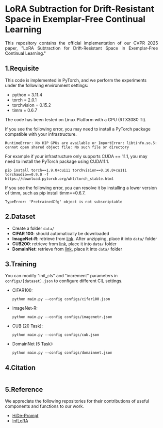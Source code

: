 # LoRA Subtraction for Drift-Resistant Space in Exemplar-Free Continual Learning

<div align="justify">
  This repository contains the official implementation of our CVPR 2025 paper, "LoRA Subtraction for Drift-Resistant Space in Exemplar-Free Continual Learning."
</div>

## 1.Requisite

This code is implemented in PyTorch, and we perform the experiments under the following environment settings:

- python = 3.11.4
- torch = 2.0.1
- torchvision = 0.15.2
- timm = 0.6.7

The code has been tested on Linux Platform with a GPU (RTX3080 Ti).

If you see the following error, you may need to install a PyTorch package compatible with your infrastructure.

```
RuntimeError: No HIP GPUs are available or ImportError: libtinfo.so.5: cannot open shared object file: No such file or directory
```

For example if your infrastructure only supports CUDA == 11.1, you may need to install the PyTorch package using CUDA11.1.

```
pip install torch==1.9.0+cu111 torchvision==0.10.0+cu111 torchaudio==0.9.0 -f https://download.pytorch.org/whl/torch_stable.html
```

If you see the following error, you can resolve it by installing a lower version of timm, such as pip install timm==0.6.7.

```
TypeError: 'PretrainedCfg' object is not subscriptable
```


## 2.Dataset 
 * Create a folder `data/`
 * **CIFAR 100**: should automatically be downloaded
 * **ImageNet-R**: retrieve from [link](https://people.eecs.berkeley.edu/~hendrycks/imagenet-r.tar). After unzipping, place it into `data/` folder 
 * **CUB200**: retrieve from [link](https://drive.google.com/file/d/1XbUpnWpJPnItt5zQ6sHJnsjPncnNLvWb/view?usp=sharing), place it into `data/` folder
 * **DomainNet**: retrieve from [link](http://ai.bu.edu/M3SDA/), place it into `data/` folder

## 3.Training
You can modify "init_cls" and "increment" parameters in `configs/[dataset].json` to configure different CIL settings.

- CIFAR100:
    ```
    python main.py --config configs/cifar100.json 
    ```

- ImageNet-R:
    ```
    python main.py --config configs/imagenetr.json 
    ```
  
- CUB (20 Task):
    ```
    python main.py --config configs/cub.json 
    ```

- DomainNet (5 Task):
    ```
    python main.py --config configs/domainnet.json 
    ```


## 4.Citation

```bibtex

```


## 5.Reference
We appreciate the following repositories for their contributions of useful components and functions to our work.

- [HiDe-Prompt](https://github.com/thu-ml/HiDe-Prompt)
- [InfLoRA](https://github.com/liangyanshuo/InfLoRA)



